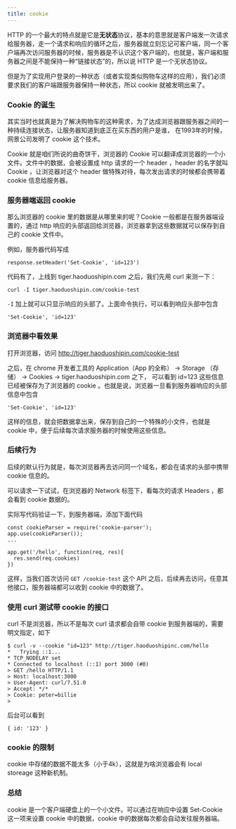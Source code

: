 ```yaml
---
title: cookie
---
```


HTTP 的一个最大的特点就是它是**无状态**协议，基本的意思就是客户端发一次请求给服务器，走一个请求和响应的循环之后，服务器就立刻忘记可客户端，同一个客户端再次访问服务器的时候，服务器是不认识这个客户端的，也就是，客户端和服务器之间是不能保持一种“链接状态”的，所以说 HTTP 是一个无状态协议。

但是为了实现用户登录的一种状态（或者实现类似购物车这样的应用），我们必须要求我们的客户端跟服务器保持一种状态，所以 cookie 就被发明出来了。


### Cookie 的诞生

其实当时也就真是为了解决购物车的这种需求，为了达成浏览器跟服务器之间的一种持续连接状态，让服务器知道到底正在买东西的用户是谁， 在1993年的时候，网景公司发明了 cookie 这个技术。

Cookie 就是咱们所说的曲奇饼干，浏览器的 Cookie 可以翻译成浏览器的一个小文件。文件中的数据，会被设置成 http 请求的一个 header ，header 的名字就叫 Cookie ，让浏览器对这个 header 做特殊对待，每次发出请求的时候都会携带着 cookie 信息给服务器。


### 服务器端返回 cookie

那么浏览器的 cookie 里的数据是从哪里来的呢？Cookie 一般都是在服务器端设置的，通过 http 响应的头部返回给浏览器，浏览器拿到这些数据就可以保存到自己的 cookie 文件中。

例如，服务器代码写成

```
response.setHeader('Set-Cookie', 'id=123')
```

代码有了，上线到 tiger.haoduoshipin.com 之后，我们先用 curl 来测一下：

```
curl -I tiger.haoduoshipin.com/cookie-test
```

`-I` 加上就可以只显示响应的头部了。上面命令执行，可以看到响应头部中包含

```
'Set-Cookie', 'id=123'
```

### 浏览器中看效果

打开浏览器，访问 http://tiger.haoduoshipin.com/cookie-test



之后，在 chrome 开发者工具的 Application（App 的全称） -> Storage （存储） -> Cookies -> tiger.haoduoshipin.com 之下， 可以看到 id=123 这些信息已经被保存为了浏览器的 cookie 。也就是说，浏览器一旦看到服务器响应的头部信息中包含

```
'Set-Cookie', 'id=123'
```

这样的信息，就会把数据拿出来，保存到自己的一个特殊的小文件，也就是 cookie 中，便于后续每次请求服务器的时候使用这些信息。


### 后续行为

后续的默认行为就是，每次浏览器再去访问同一个域名，都会在请求的头部中携带 cookie 信息的。

可以请求一下试试，在浏览器的 Network 标签下，看每次的请求 Headers ，都会看到 cookie 数据的。

实际写代码验证一下，到服务器端，添加下面代码


```
const cookieParser = require('cookie-parser');
app.use(cookieParser());
...

app.get('/hello', function(req, res){
  res.send(req.cookies)
})
```

这样，当我们首次访问 `GET /cookie-test` 这个 API 之后，后续再去访问，任意其他接口，服务器端都可以收到 cookie 中的数据了。


### 使用 curl 测试带 cookie 的接口

curl 不是浏览器，所以不是每次 curl 请求都会自带 cookie 到服务器端的，需要明文指定，如下

```
$ curl -v --cookie "id=123" http://tiger.haoduoshipinc.com/hello
*   Trying ::1...
* TCP_NODELAY set
* Connected to localhost (::1) port 3000 (#0)
> GET /hello HTTP/1.1
> Host: localhost:3000
> User-Agent: curl/7.51.0
> Accept: */*
> Cookie: peter=billie
>
```

后台可以看到

```
{ id: '123' }
```


### cookie 的限制

cookie 中存储的数据不能太多（小于4k），这就是为啥浏览器会有 local storeage 这种新机制。


### 总结

cookie 是一个客户端硬盘上的一个小文件。可以通过在响应中设置 Set-Cookie 这一项来设置 cookie 中的数据，cookie 中的数据每次都会自动发往服务器端。
